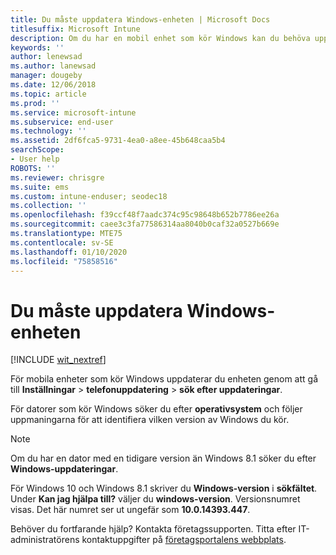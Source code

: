 ```yaml
---
title: Du måste uppdatera Windows-enheten | Microsoft Docs
titlesuffix: Microsoft Intune
description: Om du har en mobil enhet som kör Windows kan du behöva uppdatera enheten.
keywords: ''
author: lenewsad
ms.author: lanewsad
manager: dougeby
ms.date: 12/06/2018
ms.topic: article
ms.prod: ''
ms.service: microsoft-intune
ms.subservice: end-user
ms.technology: ''
ms.assetid: 2df6fca5-9731-4ea0-a8ee-45b648caa5b4
searchScope:
- User help
ROBOTS: ''
ms.reviewer: chrisgre
ms.suite: ems
ms.custom: intune-enduser; seodec18
ms.collection: ''
ms.openlocfilehash: f39ccf48f7aadc374c95c98648b652b7786ee26a
ms.sourcegitcommit: caee3c3fa77586314aa8040b0caf32a0527b669e
ms.translationtype: MTE75
ms.contentlocale: sv-SE
ms.lasthandoff: 01/10/2020
ms.locfileid: "75858516"
---
```

# <a name="you-need-to-update-your-windows-device"></a>Du måste uppdatera Windows-enheten

[!INCLUDE [wit_nextref](includes/end-user-os-update-guidance.md)]

För mobila enheter som kör Windows uppdaterar du enheten genom att gå till **Inställningar** > **telefonuppdatering** > **sök efter uppdateringar**.

För datorer som kör Windows söker du efter **operativsystem** och följer uppmaningarna för att identifiera vilken version av Windows du kör.

> [!Note]
> Om du har en dator med en tidigare version än Windows 8.1 söker du efter **Windows-uppdateringar**.

För Windows 10 och Windows 8.1 skriver du __Windows-version__ i __sökfältet__. Under __Kan jag hjälpa till?__ väljer du __windows-version__. Versionsnumret visas. Det här numret ser ut ungefär som __10.0.14393.447__.

Behöver du fortfarande hjälp? Kontakta företagssupporten. Titta efter IT-administratörens kontaktuppgifter på [företagsportalens webbplats](https://go.microsoft.com/fwlink/?linkid=2010980).
